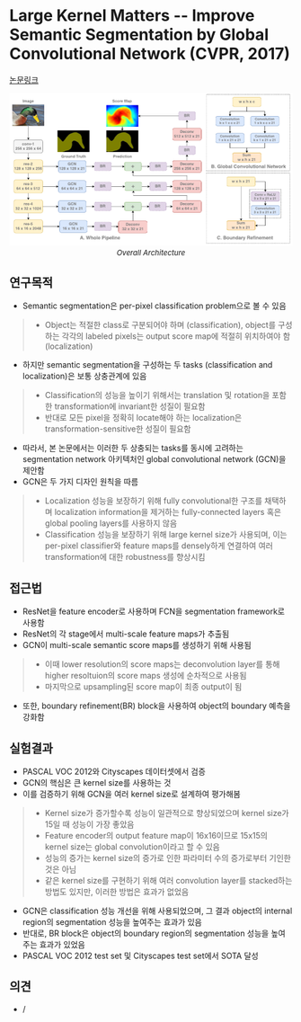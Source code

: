 # Large Kernel Matters -- Improve Semantic Segmentation by Global Convolutional Network (CVPR, 2017)

[논문링크](https://openaccess.thecvf.com/content_cvpr_2017/html/Peng_Large_Kernel_Matters_CVPR_2017_paper.html)

<p align="center">
    <img width="600" alt='fig1' src="./img/03_04_01.png?raw=true"></br>
    <em><font size=2>Overall Architecture</font></em>
</p>

## 연구목적
- Semantic segmentation은 per-pixel classification problem으로 볼 수 있음
> - Object는 적절한 class로 구분되어야 하며 (classification), object를 구성하는 각각의 labeled pixels는 output score map에 적절히 위치하여야 함 (localization)
- 하지만 semantic segmentation을 구성하는 두 tasks (classification and localization)은 보통 상충관계에 있음
> - Classification의 성능을 높이기 위해서는 translation 및 rotation을 포함한 transformation에 invariant한 성질이 필요함
> - 반대로 모든 pixel을 정확히 locate해야 하는 localization은 transformation-sensitive한 성질이 필요함
- 따라서, 본 논문에서는 이러한 두 상충되는 tasks를 동시에 고려하는 segmentation network 아키텍처인 global convolutional network (GCN)을 제안함
- GCN은 두 가지 디자인 원칙을 따름
> - Localization 성능을 보장하기 위해 fully convolutional한 구조를 채택하며 localization information을 제거하는 fully-connected layers 혹은 global pooling layers를 사용하지 않음
> - Classification 성능을 보장하기 위해 large kernel size가 사용되며, 이는 per-pixel classifier와 feature maps를 densely하게 연결하여 여러 transformation에 대한 robustness를 향상시킴

## 접근법
- ResNet을 feature encoder로 사용하며 FCN을 segmentation framework로 사용함
- ResNet의 각 stage에서 multi-scale feature maps가 추출됨
- GCN이 multi-scale semantic score maps를 생성하기 위해 사용됨
> - 이때 lower resolution의 score maps는 deconvolution layer를 통해 higher resoltuion의 score maps 생성에 순차적으로 사용됨
> - 마지막으로 upsampling된 score map이 최종 output이 됨
- 또한, boundary refinement(BR) block을 사용하여 object의 boundary 예측을 강화함

## 실험결과
- PASCAL VOC 2012와 Cityscapes 데이터셋에서 검증
- GCN의 핵심은 큰 kernel size를 사용하는 것
- 이를 검증하기 위해 GCN을 여러 kernel size로 설계하여 평가해봄
> - Kernel size가 증가할수록 성능이 일관적으로 향상되었으며 kernel size가 15일 때 성능이 가장 좋았음
> - Feature encoder의 output feature map이 16x16이므로 15x15의 kernel size는 global convolution이라고 할 수 있음
> - 성능의 증가는 kernel size의 증가로 인한 파라미터 수의 증가로부터 기인한 것은 아님
> - 같은 kernel size를 구현하기 위해 여러 convolution layer를 stacked하는 방법도 있지만, 이러한 방법은 효과가 없었음
- GCN은 classification 성능 개선을 위해 사용되었으며, 그 결과 object의 internal region의 segmentation 성능을 높여주는 효과가 있음
- 반대로, BR block은 object의 boundary region의 segmentation 성능을 높여주는 효과가 있었음
- PASCAL VOC 2012 test set 및 Cityscapes test set에서 SOTA 달성

## 의견
- /